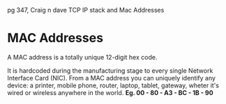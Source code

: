 pg 347, Craig n dave TCP IP stack and Mac Addresses

# MAC Addresses

A MAC address is a totally unique 12-digit hex code.

It is hardcoded during the manufacturing stage to every single Network Interface Card (NIC).
From a MAC address you can uniquely identify any device: a printer, mobile phone, router, laptop, tablet, gateway, wheter it's wired or wireless anywhere in the world.
**Eg. 00 - 80 - A3 - BC - 1B - 90**